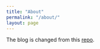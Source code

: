 ```yaml
---
title: "About"
permalink: "/about/"
layout: page
---
```


The blog is changed from this [repo](https://github.com/niklasbuschmann/contrast).
